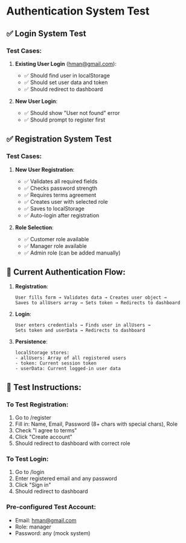 # Authentication System Test

## ✅ Login System Test

### Test Cases:
1. **Existing User Login** (hman@gmail.com):
   - ✅ Should find user in localStorage
   - ✅ Should set user data and token
   - ✅ Should redirect to dashboard

2. **New User Login**:
   - ✅ Should show "User not found" error
   - ✅ Should prompt to register first

## ✅ Registration System Test

### Test Cases:
1. **New User Registration**:
   - ✅ Validates all required fields
   - ✅ Checks password strength
   - ✅ Requires terms agreement
   - ✅ Creates user with selected role
   - ✅ Saves to localStorage
   - ✅ Auto-login after registration

2. **Role Selection**:
   - ✅ Customer role available
   - ✅ Manager role available
   - ✅ Admin role (can be added manually)

## 🔧 Current Authentication Flow:

1. **Registration**:
   ```
   User fills form → Validates data → Creates user object → 
   Saves to allUsers array → Sets token → Redirects to dashboard
   ```

2. **Login**:
   ```
   User enters credentials → Finds user in allUsers → 
   Sets token and userData → Redirects to dashboard
   ```

3. **Persistence**:
   ```
   localStorage stores:
   - allUsers: Array of all registered users
   - token: Current session token
   - userData: Current logged-in user data
   ```

## 🎯 Test Instructions:

### To Test Registration:
1. Go to /register
2. Fill in: Name, Email, Password (8+ chars with special chars), Role
3. Check "I agree to terms"
4. Click "Create account"
5. Should redirect to dashboard with correct role

### To Test Login:
1. Go to /login
2. Enter registered email and any password
3. Click "Sign in"
4. Should redirect to dashboard

### Pre-configured Test Account:
- Email: hman@gmail.com
- Role: manager
- Password: any (mock system)
